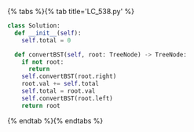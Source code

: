 {% tabs %}{% tab title='LC_538.py' %}

```py
class Solution:
  def __init__(self):
    self.total = 0

  def convertBST(self, root: TreeNode) -> TreeNode:
    if not root:
      return
    self.convertBST(root.right)
    root.val += self.total
    self.total = root.val
    self.convertBST(root.left)
    return root
```

{% endtab %}{% endtabs %}
